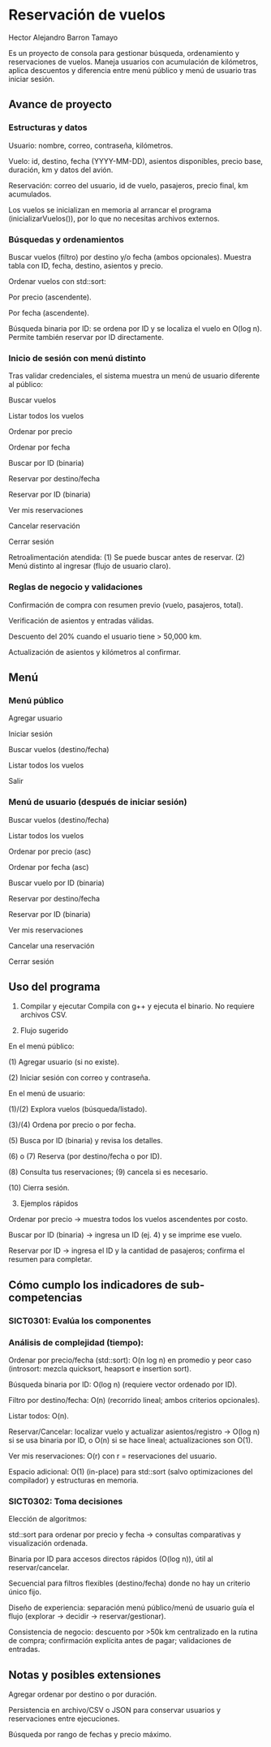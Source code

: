 # Reservación de vuelos
Hector Alejandro Barron Tamayo

Es un proyecto de consola para gestionar búsqueda, ordenamiento y reservaciones de vuelos. Maneja usuarios con acumulación de kilómetros, aplica descuentos y diferencia entre menú público y menú de usuario tras iniciar sesión.

## Avance de proyecto
### Estructuras y datos

Usuario: nombre, correo, contraseña, kilómetros.

Vuelo: id, destino, fecha (YYYY-MM-DD), asientos disponibles, precio base, duración, km y datos del avión.

Reservación: correo del usuario, id de vuelo, pasajeros, precio final, km acumulados.

Los vuelos se inicializan en memoria al arrancar el programa (inicializarVuelos()), por lo que no necesitas archivos externos.

### Búsquedas y ordenamientos

Buscar vuelos (filtro) por destino y/o fecha (ambos opcionales).
Muestra tabla con ID, fecha, destino, asientos y precio.

Ordenar vuelos con std::sort:

Por precio (ascendente).

Por fecha (ascendente).

Búsqueda binaria por ID: se ordena por ID y se localiza el vuelo en O(log n).
Permite también reservar por ID directamente.

### Inicio de sesión con menú distinto

Tras validar credenciales, el sistema muestra un menú de usuario diferente al público:

Buscar vuelos

Listar todos los vuelos

Ordenar por precio

Ordenar por fecha

Buscar por ID (binaria)

Reservar por destino/fecha

Reservar por ID (binaria)

Ver mis reservaciones

Cancelar reservación

Cerrar sesión

Retroalimentación atendida:
(1) Se puede buscar antes de reservar.
(2) Menú distinto al ingresar (flujo de usuario claro).

### Reglas de negocio y validaciones

Confirmación de compra con resumen previo (vuelo, pasajeros, total).

Verificación de asientos y entradas válidas.

Descuento del 20% cuando el usuario tiene > 50,000 km.

Actualización de asientos y kilómetros al confirmar.

## Menú
### Menú público

Agregar usuario

Iniciar sesión

Buscar vuelos (destino/fecha)

Listar todos los vuelos

Salir

### Menú de usuario (después de iniciar sesión)

Buscar vuelos (destino/fecha)

Listar todos los vuelos

Ordenar por precio (asc)

Ordenar por fecha (asc)

Buscar vuelo por ID (binaria)

Reservar por destino/fecha

Reservar por ID (binaria)

Ver mis reservaciones

Cancelar una reservación

Cerrar sesión

## Uso del programa

1) Compilar y ejecutar
Compila con g++ y ejecuta el binario. No requiere archivos CSV.

2) Flujo sugerido

En el menú público:

(1) Agregar usuario (si no existe).

(2) Iniciar sesión con correo y contraseña.

En el menú de usuario:

(1)/(2) Explora vuelos (búsqueda/listado).

(3)/(4) Ordena por precio o por fecha.

(5) Busca por ID (binaria) y revisa los detalles.

(6) o (7) Reserva (por destino/fecha o por ID).

(8) Consulta tus reservaciones; (9) cancela si es necesario.

(10) Cierra sesión.

3) Ejemplos rápidos

Ordenar por precio → muestra todos los vuelos ascendentes por costo.

Buscar por ID (binaria) → ingresa un ID (ej. 4) y se imprime ese vuelo.

Reservar por ID → ingresa el ID y la cantidad de pasajeros; confirma el resumen para completar.

## Cómo cumplo los indicadores de sub-competencias
### SICT0301: Evalúa los componentes

### Análisis de complejidad (tiempo):

Ordenar por precio/fecha (std::sort): O(n log n) en promedio y peor caso (introsort: mezcla quicksort, heapsort e insertion sort).

Búsqueda binaria por ID: O(log n) (requiere vector ordenado por ID).

Filtro por destino/fecha: O(n) (recorrido lineal; ambos criterios opcionales).

Listar todos: O(n).

Reservar/Cancelar: localizar vuelo y actualizar asientos/registro → O(log n) si se usa binaria por ID, o O(n) si se hace lineal; actualizaciones son O(1).

Ver mis reservaciones: O(r) con r = reservaciones del usuario.

Espacio adicional: O(1) (in-place) para std::sort (salvo optimizaciones del compilador) y estructuras en memoria.

### SICT0302: Toma decisiones

Elección de algoritmos:

std::sort para ordenar por precio y fecha → consultas comparativas y visualización ordenada.

Binaria por ID para accesos directos rápidos (O(log n)), útil al reservar/cancelar.

Secuencial para filtros flexibles (destino/fecha) donde no hay un criterio único fijo.

Diseño de experiencia: separación menú público/menú de usuario guía el flujo (explorar → decidir → reservar/gestionar).

Consistencia de negocio: descuento por >50k km centralizado en la rutina de compra; confirmación explícita antes de pagar; validaciones de entradas.

## Notas y posibles extensiones

Agregar ordenar por destino o por duración.

Persistencia en archivo/CSV o JSON para conservar usuarios y reservaciones entre ejecuciones.

Búsqueda por rango de fechas y precio máximo.
